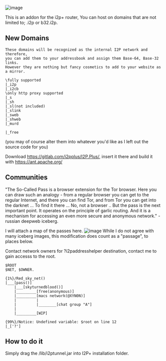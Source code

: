 ![image](https://user-images.githubusercontent.com/50222317/233506441-3152b56b-9e1f-4d43-8834-c8e9b55ca5f1.png)

This is an addon for the i2p+ router,
You can host on domains that are not limited to; .i2p or b32.i2p.

## New Domains
```
These domains will be recognized as the internal I2P network and therefore,
you can add them to your addressbook and assign them Base-64, Base-32 links.
However they are nothing but fancy cosmetics to add to your website as a mirror.

\fully supported
|_i2p
|_i2cb
\only http proxy supported
|_s
|_sh
|_sl(not included)
|_slink
|_sweb
|_shweb
|_murd

|_free

```

(you may of course alter them into whatever you'd like as I left out the source code for you)

Download https://gitlab.com/i2pplus/I2P.Plus/, insert it there and build it with https://ant.apache.org/

## Communities
"The So-Called Pass is a browser extension for the Tor browser. Here you can draw such an analogy - from a regular browser you can get to the regular Internet, and there you can find Tor, and from Tor you can get into the darknet ... To find it there ... No, not a browser .. But the pass is the next important point.
It operates on the principle of garlic routing. And it is a mechanism for accessing an even more secure and anonymous network." - russian deepweb iceberg.

I will attach a map of the passes here.
![image](https://github.com/V3RDAD/i3p/assets/50222317/0c4142a5-c623-483b-a4b8-6316add70df9)
While I do not agree with many iceberg images, this modification does count as a "passage", to places below.

Contact network owners for ?i2paddresshelper destination,
contact me to gain accesss to the root.

```
$ROOT
$NET, $OWNER.

{1%}/Red_sky_net()
|___[pass()]
    |___[skyturnedblood()]
    |_________[free(anonymous)]
    |_________[macs network(@XYN0N)]
    |         |
    |         |________[chat group "A"]
    |
    |_________[WIP]
    
{99%}/Notice: Undefined variable: $root on line 12
|_['?']

```

## How to do it
Simply drag the /lib/i2ptunnel.jar into I2P+ installation folder.
